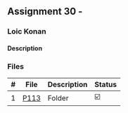 ## Assignment 30 - 

### Loic Konan

#### Description

> 
>
>
### Files

|   #   | File     | Description | Status                  |
| :---: | -------- | ----------- | ----------------------- |
|   1   | [P113](./P113) | Folder      | :ballot_box_with_check: |
